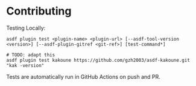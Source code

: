 # Contributing

Testing Locally:

```shell
asdf plugin test <plugin-name> <plugin-url> [--asdf-tool-version <version>] [--asdf-plugin-gitref <git-ref>] [test-command*]

# TODO: adapt this
asdf plugin test kakoune https://github.com/gzh2003/asdf-kakoune.git "kak -version"
```

Tests are automatically run in GitHub Actions on push and PR.
